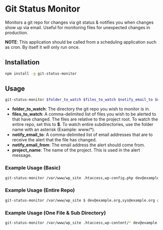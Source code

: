 # Git Status Monitor

Monitors a git repo for changes via git status & notifies you when changes show up via email. Useful for monitoring files for unexpected changes in production.

**NOTE**: This application should be called from a scheduling application such as cron. By itself it will only run once.

## Installation

```bash
npm install -g git-status-monitor
```

## Usage

```bash
git-status-monitor $folder_to_watch $files_to_watch $notify_email_to $notify_email_from $project_name
```

 * **folder_to_watch**: The directory the git repo you wish to monitor is in.
 * **files_to_watch**: A comma-delimited list of files you wish to be alerted to that have changed. The files are relative to the project root. To watch the entire repo, set this to **$**. To watch entire subdirectories, use the folder name with an asterisk (Example: www/*).
 * **notify_email_to**: A comma-delimited list of email addresses that are to receive the alert that the file has changed.
 * **notify_email_from**: The email address the alert should come from.
 * **project_name**: The name of the project. This is used in the alert message.

### Example Usage (Basic)

```bash
git-status-monitor /var/www/wp_site .htaccess,wp-config.php dev@example.org,sys@example.org alerts@example.org "My WP Site"
```

### Example Usage (Entire Repo)

```bash
git-status-monitor /var/www/wp_site $ dev@example.org,sys@example.org alerts@example.org "My WP Site"
```

### Example Usage (One File & Sub Directory)

```bash
git-status-monitor /var/www/wp_site .htaccess,wp-content/* dev@example.org,sys@example.org alerts@example.org "My WP Site"
```
